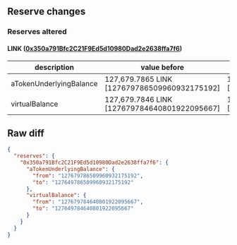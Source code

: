 ## Reserve changes

### Reserves altered

#### LINK ([0x350a791Bfc2C21F9Ed5d10980Dad2e2638ffa7f6](https://optimistic.etherscan.io/address/0x350a791Bfc2C21F9Ed5d10980Dad2e2638ffa7f6))

| description | value before | value after |
| --- | --- | --- |
| aTokenUnderlyingBalance | 127,679.7865 LINK [127679786509960932175192] | 127,649.7865 LINK [127649786509960932175192] |
| virtualBalance | 127,679.7846 LINK [127679784640801922095667] | 127,649.7846 LINK [127649784640801922095667] |


## Raw diff

```json
{
  "reserves": {
    "0x350a791Bfc2C21F9Ed5d10980Dad2e2638ffa7f6": {
      "aTokenUnderlyingBalance": {
        "from": "127679786509960932175192",
        "to": "127649786509960932175192"
      },
      "virtualBalance": {
        "from": "127679784640801922095667",
        "to": "127649784640801922095667"
      }
    }
  }
}
```